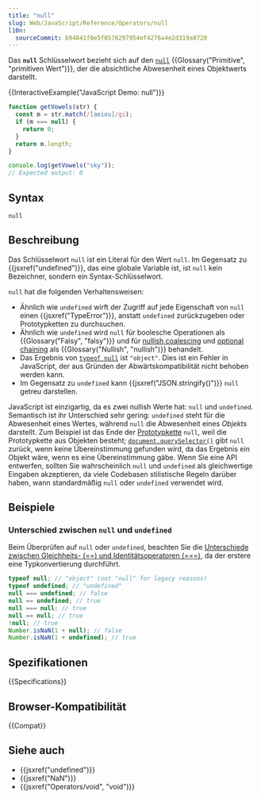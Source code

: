 ```yaml
---
title: "null"
slug: Web/JavaScript/Reference/Operators/null
l10n:
  sourceCommit: b94841f0e5f0578297954ef4276a4e2d319a8720
---
```


Das **`null`** Schlüsselwort bezieht sich auf den [`null`](/de/docs/Web/JavaScript/Guide/Data_structures#null_type) {{Glossary("Primitive", "primitiven Wert")}}, der die absichtliche Abwesenheit eines Objektwerts darstellt.

{{InteractiveExample("JavaScript Demo: null")}}

```js interactive-example
function getVowels(str) {
  const m = str.match(/[aeiou]/gi);
  if (m === null) {
    return 0;
  }
  return m.length;
}

console.log(getVowels("sky"));
// Expected output: 0
```

## Syntax

```js-nolint
null
```

## Beschreibung

Das Schlüsselwort `null` ist ein Literal für den Wert `null`. Im Gegensatz zu {{jsxref("undefined")}}, das eine globale Variable ist, ist `null` kein Bezeichner, sondern ein Syntax-Schlüsselwort.

`null` hat die folgenden Verhaltensweisen:

- Ähnlich wie `undefined` wirft der Zugriff auf jede Eigenschaft von `null` einen {{jsxref("TypeError")}}, anstatt `undefined` zurückzugeben oder Prototypketten zu durchsuchen.
- Ähnlich wie `undefined` wird `null` für boolesche Operationen als {{Glossary("Falsy", "falsy")}} und für [nullish coalescing](/de/docs/Web/JavaScript/Reference/Operators/Nullish_coalescing) und [optional chaining](/de/docs/Web/JavaScript/Reference/Operators/Optional_chaining) als {{Glossary("Nullish", "nullish")}} behandelt.
- Das Ergebnis von [`typeof null`](/de/docs/Web/JavaScript/Reference/Operators/typeof#typeof_null) ist `"object"`. Dies ist ein Fehler in JavaScript, der aus Gründen der Abwärtskompatibilität nicht behoben werden kann.
- Im Gegensatz zu `undefined` kann {{jsxref("JSON.stringify()")}} `null` getreu darstellen.

JavaScript ist einzigartig, da es zwei nullish Werte hat: `null` und `undefined`. Semantisch ist ihr Unterschied sehr gering: `undefined` steht für die Abwesenheit eines Wertes, während `null` die Abwesenheit eines _Objekts_ darstellt. Zum Beispiel ist das Ende der [Prototypkette](/de/docs/Web/JavaScript/Guide/Inheritance_and_the_prototype_chain) `null`, weil die Prototypkette aus Objekten besteht; [`document.querySelector()`](/de/docs/Web/API/Document/querySelector) gibt `null` zurück, wenn keine Übereinstimmung gefunden wird, da das Ergebnis ein Objekt wäre, wenn es eine Übereinstimmung gäbe. Wenn Sie eine API entwerfen, sollten Sie wahrscheinlich `null` und `undefined` als gleichwertige Eingaben akzeptieren, da viele Codebasen stilistische Regeln darüber haben, wann standardmäßig `null` oder `undefined` verwendet wird.

## Beispiele

### Unterschied zwischen `null` und `undefined`

Beim Überprüfen auf `null` oder `undefined`, beachten Sie die [Unterschiede zwischen Gleichheits- (==) und Identitätsoperatoren (===)](/de/docs/Web/JavaScript/Reference/Operators), da der erstere eine Typkonvertierung durchführt.

```js
typeof null; // "object" (not "null" for legacy reasons)
typeof undefined; // "undefined"
null === undefined; // false
null == undefined; // true
null === null; // true
null == null; // true
!null; // true
Number.isNaN(1 + null); // false
Number.isNaN(1 + undefined); // true
```

## Spezifikationen

{{Specifications}}

## Browser-Kompatibilität

{{Compat}}

## Siehe auch

- {{jsxref("undefined")}}
- {{jsxref("NaN")}}
- {{jsxref("Operators/void", "void")}}
